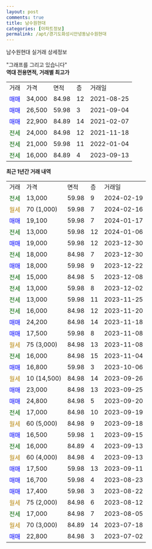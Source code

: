 ```yaml
---
layout: post
comments: true
title: 남수원현대
categories: [아파트정보]
permalink: /apt/경기도화성시안녕동남수원현대
---
```


남수원현대 실거래 상세정보

<script type="text/javascript">
  google.charts.load('current', {'packages':['line', 'corechart']});
  google.charts.setOnLoadCallback(drawChart);

  function drawChart() {
    var data = new google.visualization.DataTable();
    data.addColumn('date', '거래일');
    data.addColumn('number', "매매");
    data.addColumn('number', "전세");
    data.addColumn('number', "전매");

    data.addRows([[new Date(Date.parse("2024-02-19")), null, 13000, null], [new Date(Date.parse("2024-02-16")), null, null, null], [new Date(Date.parse("2024-01-17")), 19100, null, null], [new Date(Date.parse("2024-01-06")), null, 13000, null], [new Date(Date.parse("2023-12-30")), 19000, null, null], [new Date(Date.parse("2023-12-30")), null, 18000, null], [new Date(Date.parse("2023-12-22")), 18000, null, null], [new Date(Date.parse("2023-12-08")), null, 15000, null], [new Date(Date.parse("2023-12-02")), null, 13000, null], [new Date(Date.parse("2023-11-25")), null, 13000, null], [new Date(Date.parse("2023-11-20")), null, 16000, null], [new Date(Date.parse("2023-11-18")), 24200, null, null], [new Date(Date.parse("2023-11-08")), 17500, null, null], [new Date(Date.parse("2023-11-08")), null, null, null], [new Date(Date.parse("2023-11-04")), null, 16000, null], [new Date(Date.parse("2023-10-06")), 16800, null, null], [new Date(Date.parse("2023-09-26")), null, null, null], [new Date(Date.parse("2023-09-25")), 23000, null, null], [new Date(Date.parse("2023-09-20")), 24800, null, null], [new Date(Date.parse("2023-09-19")), null, 17000, null], [new Date(Date.parse("2023-09-18")), null, null, null], [new Date(Date.parse("2023-09-15")), 16500, null, null], [new Date(Date.parse("2023-09-13")), null, 16000, null], [new Date(Date.parse("2023-09-13")), null, null, null], [new Date(Date.parse("2023-09-11")), 17500, null, null], [new Date(Date.parse("2023-08-23")), 16700, null, null], [new Date(Date.parse("2023-08-22")), 17400, null, null], [new Date(Date.parse("2023-08-12")), null, null, null], [new Date(Date.parse("2023-08-05")), null, 17000, null], [new Date(Date.parse("2023-07-18")), null, null, null], [new Date(Date.parse("2023-07-02")), 22800, null, null]]);

    var options = {
      hAxis: {
        format: 'yyyy/MM/dd'
      },    
      lineWidth: 0,
      pointsVisible: true,    
      title: '최근 1년간 유형별 실거래가 분포',
      legend: { position: 'bottom' }
    };

    var formatter = new google.visualization.NumberFormat({pattern:'###,###'} );
    formatter.format(data, 1);
    formatter.format(data, 2);
    
    setTimeout(function() {
        var chart = new google.visualization.LineChart(document.getElementById('columnchart_material'));
        chart.draw(data, (options));
        document.getElementById('loading').style.display = 'none';
    }, 200);
  }
</script>


<div id="loading" style="z-index:20; display: block; margin-left: 0px">"그래프를 그리고 있습니다"</div>
<div id="columnchart_material" style="width: 95%; margin-left: 0px; display: block"></div>
<!-- contents start -->
<b>역대 전용면적, 거래별 최고가</b>
<table class="sortable">
    <tr>
      <td>거래</td>
      <td>가격</td>
      <td>면적</td>
      <td>층</td>
      <td>거래일</td>
    </tr>
        <tr>
          <td><a style="color: blue">매매</a></td>
          <td>34,000</td>
          <td>84.98</td>
          <td>12</td>
          <td>2021-08-25</td>
        </tr>            <tr>
          <td><a style="color: blue">매매</a></td>
          <td>26,500</td>
          <td>59.98</td>
          <td>3</td>
          <td>2021-09-04</td>
        </tr>            <tr>
          <td><a style="color: blue">매매</a></td>
          <td>22,900</td>
          <td>84.89</td>
          <td>14</td>
          <td>2021-02-07</td>
        </tr>        
        <tr>
              <td><a style="color: darkgreen">전세</a></td>
              <td>24,000</td>
              <td>84.98</td>
              <td>12</td>
              <td>2021-11-18</td>
            </tr>            <tr>
              <td><a style="color: darkgreen">전세</a></td>
              <td>21,000</td>
              <td>59.98</td>
              <td>11</td>
              <td>2022-01-04</td>
            </tr>            <tr>
              <td><a style="color: darkgreen">전세</a></td>
              <td>16,000</td>
              <td>84.89</td>
              <td>4</td>
              <td>2023-09-13</td>
            </tr>        
    
</table>

<b>최근 1년간 거래 내역</b>

<table class="sortable">
    <tr>
      <td>거래</td>
      <td>가격</td>
      <td>면적</td>
      <td>층</td>
      <td>거래일</td>
    </tr>
    <tr>
      <td><a style="color: darkgreen">전세</a></td>
      <td>13,000</td>
      <td>59.98</td>
      <td>9</td>
      <td>2024-02-19</td>
    </tr>          <tr>
      <td><a style="color: darkgoldenrod">월세</a></td>
      <td>70 (1,000)</td>
      <td>59.98</td>
      <td>7</td>
      <td>2024-02-16</td>
    </tr>          <tr>
      <td><a style="color: blue">매매</a></td>
      <td>19,100</td>
      <td>59.98</td>
      <td>7</td>
      <td>2024-01-17</td>
    </tr>          <tr>
      <td><a style="color: darkgreen">전세</a></td>
      <td>13,000</td>
      <td>59.98</td>
      <td>12</td>
      <td>2024-01-06</td>
    </tr>          <tr>
      <td><a style="color: blue">매매</a></td>
      <td>19,000</td>
      <td>59.98</td>
      <td>12</td>
      <td>2023-12-30</td>
    </tr>          <tr>
      <td><a style="color: darkgreen">전세</a></td>
      <td>18,000</td>
      <td>84.98</td>
      <td>7</td>
      <td>2023-12-30</td>
    </tr>          <tr>
      <td><a style="color: blue">매매</a></td>
      <td>18,000</td>
      <td>59.98</td>
      <td>9</td>
      <td>2023-12-22</td>
    </tr>          <tr>
      <td><a style="color: darkgreen">전세</a></td>
      <td>15,000</td>
      <td>84.98</td>
      <td>5</td>
      <td>2023-12-08</td>
    </tr>          <tr>
      <td><a style="color: darkgreen">전세</a></td>
      <td>13,000</td>
      <td>59.98</td>
      <td>8</td>
      <td>2023-12-02</td>
    </tr>          <tr>
      <td><a style="color: darkgreen">전세</a></td>
      <td>13,000</td>
      <td>59.98</td>
      <td>11</td>
      <td>2023-11-25</td>
    </tr>          <tr>
      <td><a style="color: darkgreen">전세</a></td>
      <td>16,000</td>
      <td>84.98</td>
      <td>12</td>
      <td>2023-11-20</td>
    </tr>          <tr>
      <td><a style="color: blue">매매</a></td>
      <td>24,200</td>
      <td>84.98</td>
      <td>14</td>
      <td>2023-11-18</td>
    </tr>          <tr>
      <td><a style="color: blue">매매</a></td>
      <td>17,500</td>
      <td>59.98</td>
      <td>8</td>
      <td>2023-11-08</td>
    </tr>          <tr>
      <td><a style="color: darkgoldenrod">월세</a></td>
      <td>75 (3,000)</td>
      <td>84.98</td>
      <td>13</td>
      <td>2023-11-08</td>
    </tr>          <tr>
      <td><a style="color: darkgreen">전세</a></td>
      <td>16,000</td>
      <td>84.98</td>
      <td>15</td>
      <td>2023-11-04</td>
    </tr>          <tr>
      <td><a style="color: blue">매매</a></td>
      <td>16,800</td>
      <td>59.98</td>
      <td>3</td>
      <td>2023-10-06</td>
    </tr>          <tr>
      <td><a style="color: darkgoldenrod">월세</a></td>
      <td>10 (14,500)</td>
      <td>84.98</td>
      <td>14</td>
      <td>2023-09-26</td>
    </tr>          <tr>
      <td><a style="color: blue">매매</a></td>
      <td>23,000</td>
      <td>84.98</td>
      <td>13</td>
      <td>2023-09-25</td>
    </tr>          <tr>
      <td><a style="color: blue">매매</a></td>
      <td>24,800</td>
      <td>84.98</td>
      <td>5</td>
      <td>2023-09-20</td>
    </tr>          <tr>
      <td><a style="color: darkgreen">전세</a></td>
      <td>17,000</td>
      <td>84.98</td>
      <td>10</td>
      <td>2023-09-19</td>
    </tr>          <tr>
      <td><a style="color: darkgoldenrod">월세</a></td>
      <td>60 (5,000)</td>
      <td>84.98</td>
      <td>9</td>
      <td>2023-09-18</td>
    </tr>          <tr>
      <td><a style="color: blue">매매</a></td>
      <td>16,500</td>
      <td>59.98</td>
      <td>1</td>
      <td>2023-09-15</td>
    </tr>          <tr>
      <td><a style="color: darkgreen">전세</a></td>
      <td>16,000</td>
      <td>84.89</td>
      <td>4</td>
      <td>2023-09-13</td>
    </tr>          <tr>
      <td><a style="color: darkgoldenrod">월세</a></td>
      <td>60 (4,000)</td>
      <td>84.98</td>
      <td>4</td>
      <td>2023-09-13</td>
    </tr>          <tr>
      <td><a style="color: blue">매매</a></td>
      <td>17,500</td>
      <td>59.98</td>
      <td>13</td>
      <td>2023-09-11</td>
    </tr>          <tr>
      <td><a style="color: blue">매매</a></td>
      <td>16,700</td>
      <td>59.98</td>
      <td>4</td>
      <td>2023-08-23</td>
    </tr>          <tr>
      <td><a style="color: blue">매매</a></td>
      <td>17,400</td>
      <td>59.98</td>
      <td>3</td>
      <td>2023-08-22</td>
    </tr>          <tr>
      <td><a style="color: darkgoldenrod">월세</a></td>
      <td>75 (2,000)</td>
      <td>84.98</td>
      <td>6</td>
      <td>2023-08-12</td>
    </tr>          <tr>
      <td><a style="color: darkgreen">전세</a></td>
      <td>17,000</td>
      <td>84.98</td>
      <td>7</td>
      <td>2023-08-05</td>
    </tr>          <tr>
      <td><a style="color: darkgoldenrod">월세</a></td>
      <td>70 (3,000)</td>
      <td>84.89</td>
      <td>14</td>
      <td>2023-07-18</td>
    </tr>          <tr>
      <td><a style="color: blue">매매</a></td>
      <td>22,800</td>
      <td>84.98</td>
      <td>3</td>
      <td>2023-07-02</td>
    </tr>      </table>
<!-- contents end -->    

